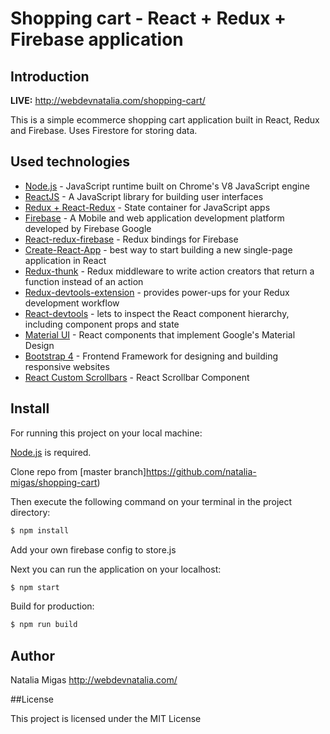 <h1>Shopping cart - React + Redux + Firebase application </h1>

## Introduction

<b>LIVE:</b> http://webdevnatalia.com/shopping-cart/

This is a simple ecommerce shopping cart application built in React, Redux and Firebase. Uses Firestore for storing data.

## Used technologies

- [Node.js](https://nodejs.org/en/) - JavaScript runtime built on Chrome's V8 JavaScript engine
- [ReactJS](https://reactjs.org/) - A JavaScript library for building user interfaces
- [Redux + React-Redux](https://redux.js.org/basics/usagewithreact) - State container for JavaScript apps
- [Firebase](https://firebase.google.com/) - A Mobile and web application development platform developed by Firebase Google
- [React-redux-firebase](https://github.com/prescottprue/react-redux-firebase) - Redux bindings for Firebase
- [Create-React-App](https://reactjs.org/docs/create-a-new-react-app.html) - best way to start building a new single-page application in React
- [Redux-thunk](https://github.com/reduxjs/redux-thunk) - Redux middleware to write action creators that return a function instead of an action
- [Redux-devtools-extension](https://github.com/zalmoxisus/redux-devtools-extension) - provides power-ups for your Redux development workflow
- [React-devtools](https://github.com/facebook/react-devtools) - lets to inspect the React component hierarchy, including component props and state
- [Material UI](https://material-ui.com/) - React components that implement Google's Material Design
- [Bootstrap 4](https://getbootstrap.com/docs/4.1/getting-started/introduction/) - Frontend Framework for designing and building responsive websites
- [React Custom Scrollbars](https://github.com/malte-wessel/react-custom-scrollbars) - React Scrollbar Component

## Install

For running this project on your local machine:

[Node.js](https://nodejs.org/en/download/) is required.

Clone repo from [master branch]https://github.com/natalia-migas/shopping-cart)

Then execute the following command on your terminal in the project directory:

```bash
$ npm install
```

Add your own firebase config to store.js

Next you can run the application on your localhost:

```bash
$ npm start
```

Build for production:

```bash
$ npm run build
```

## Author

Natalia Migas http://webdevnatalia.com/

##License

This project is licensed under the MIT License
